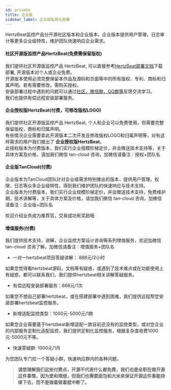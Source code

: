 ```yaml
---
id: private  
title: 企业版    
sidebar_label: 企业版私有化部署     
---
```

HertzBeat监控产品分开源社区版本和企业版本，企业版本提供用户管理，日志审计等更多企业级特性，维护团队快速响应企业需求。

#### 社区开源版监控产品HertzBeat(免费需保留版权)   

我们提供社区开源版监控产品 HertzBeat, 可以直接参考[HertzBeat部署文档](/docs)下载部署, 开源版本对个人或企业免费。  
开源版本使用必须完整保留本作品及源码和页面等中的所有版权、专利、商标和归属声明。若有需要修改，需购买授权。      
安装部署过程中遇到的问题可以通过[社区，微信群，QQ群等](/docs/others/contact)反馈交流学习。         
我们也提供有偿远程安装部署服务。     

#### 企业授权版HertzBeat(付费，可修改版权LOGO)      

我们提供社区开源版监控产品 HertzBeat, 个人和企业可以免费使用，但需要完整保留版权，商标和归属声明。      
有些情况企业需要拿此开源版本二次开发且修改版权LOGO和归属声明等，对有这样需求的用户我们推出了 **企业授权版HertzBeat**。     
此授权版本为付费版本，我们实行企业规模阶梯定价，并会赠送技术支持等，关于具体方案及价格，请加我们微信 tan-cloud 咨询，加微信请备注：授权+团队名     

#### 企业版TanCloud(付费)  

企业版本为TanCloud团队针对企业级需求特别推出的版本，提供用户管理，权限，日志等众多企业级特性，得到我们维护团队的快速响应与技术支持。      
企业版本为付费版本，我们实行企业规模阶梯定价，并会赠送技术支持，免费维护期，技术讲解等，关于具体方案及价格，请加我们微信 tan-cloud 咨询，加微信请备注：企业版+团队名     

欢迎介绍业务成为推荐官，交易成功有奖励哦    

#### 增值服务(付费)   

我们提供技术支持，讲解，企业监控方案设计咨询等系列增值服务，欢迎加微信 tan-cloud 咨询了解，加微信请备注：增值服务+团队名     

- 一对一hertzbeat项目答疑讲解： 888元/2小时 

如果您觉得看hertzbeat源码，文档等有疑惑，或遇到了技术难点或在功能使用上有疑惑，都可以联系我们，我们提供hertzbeat相关讲解答疑服务。   

- 有偿远程安装部署服务：666元/1次  

如果您不想自己部署hertzbeat，或在搭建部署中遇到困难，我们提供远程帮您安装部署hertzbeat监控服务。  

- 新增适配监控类型：1000元-5000元/1款  

如果您企业需要基于hertzbeat新增适配一款目前还没有的监控类型，或对您企业的内部服务定制化适配监控，我们提供定制化监控服务，根据复杂度收费1000元-5000元不等。

- 快速答疑群: 1000元/1月  

为您团队专门拉一个答疑小群，快速响应群内的各种问题。   

> **请您理解我们这些付费点，开源不代表什么都免费，我们也是全职在做开源这件事情，因为爱和理想，但我们也需要面包和大米来保证开源这件事能持续下去，而不是做着做着就中断了。**    
